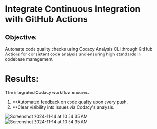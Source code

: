 
# Integrate Continuous Integration with GitHub Actions

## Objective:
Automate code quality checks using Codacy Analysis CLI through GitHub Actions for consistent code analysis and ensuring high standards in codebase management.


# Results:
The integrated Codacy workflow ensures:
1. **Automated feedback on code quality upon every push.
2. **Clear visibility into issues via Codacy's analysis.

<img width="auto" alt="Screenshot 2024-11-14 at 10 54 35 AM" src="https://github.com/user-attachments/assets/7c56bbe9-67a0-40ed-93a8-b9e5b12df054">

<img width="auto" alt="Screenshot 2024-11-14 at 10 54 35 AM" src="https://github.com/user-attachments/assets/eb691e62-2d25-4fd4-afb7-3c3702baa3ef">


